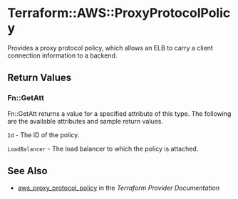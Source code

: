 # Terraform::AWS::ProxyProtocolPolicy

Provides a proxy protocol policy, which allows an ELB to carry a client connection information to a backend.

## Return Values

### Fn::GetAtt

Fn::GetAtt returns a value for a specified attribute of this type. The following are the available attributes and sample return values.

`Id` - The ID of the policy.

`LoadBalancer` - The load balancer to which the policy is attached.

## See Also

* [aws_proxy_protocol_policy](https://www.terraform.io/docs/providers/aws/r/proxy_protocol_policy.html) in the _Terraform Provider Documentation_